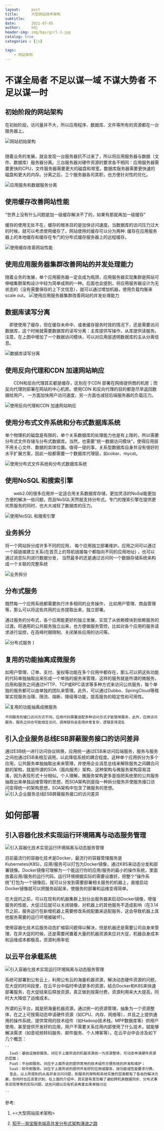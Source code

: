 ```yaml
---
layout:     post
title:      大型网站技术架构
subtitle:   
date:       2021-07-05
author:     hdj
header-img: img/bgs/girl-3.jpg
catalog: true
categories : [js]

tags:
    - 网站架构
---
```



# 不谋全局者 不足以谋一域 不谋大势者 不足以谋一时

  
## 初始阶段的网站架构

   在初始阶段，访问量并不大，所以应用程序、数据库、文件等所有的资源都在一台服务器上。
   

   ![网站初始架构](http://hdj2048228.github.io/img/2021-07/1.png)

##
  
  随着业务的发展，就会发现一台服务器抗不过来了，所以将应用服务器与数据（文件、数据库）服务器分离。三台服务器对硬件资源的要求各不相同：应用服务器需要更快的CPU，文件服务器需要更大的磁盘和带宽，数据库服务器需要更快速的磁盘和更大的内存。分离之后，三个服务器各司其职，也方便针对性的优化。
  
  ![应用服务和数据服务分离](http://hdj2048228.github.io/img/2021-07/2.png)

##   使用缓存改善网站性能

  “世界上没有什么问题是加一级缓存解决不了的，如果有那就再加一级缓存”
  
  缓存的使用无处不在，缓存的根本目的是加快访问速度。当数据库的访问压力过大的时候，就可以考虑使用缓存了。网站使用的缓存可以分为两种: 缓存在应用服务器上的本地缓存和缓存在专门的分布式缓存服务器上的远程缓存。
  
  ![使用缓存改善网站性能](http://hdj2048228.github.io/img/2021-07/3.png)
  
  
## 使用应用服务器集群改善网站的并发处理能力
   
 随着业务的发展，单个应用服务器一定会成为瓶颈，应用服务器实现集群是网站可伸缩集群架构设计中较为简单成熟的一种。后面也会提到，将应用服务器设计为无状态的（没有需要保存的上下文信息），就可以通过增加机器，使用负载均衡来scale out。
 ![使用应用服务器集群改善网站的并发处理能力](http://hdj2048228.github.io/img/2021-07/4.png)
 
## 数据库读写分离

　即使使用了缓存，但在缓存未命中、或者缓存服务时效的情况下，还是需要访问数据库，这个时候就需要数据库的读写分离：主库提供写操作，从库提供读服务。注意，在上图中增加了一个数据访问模块，可以对应用层透明数据库的主从分离信息。
 
 ![数据库读写分离](http://hdj2048228.github.io/img/2021-07/5.png)
 
## 使用反向代理和CDN 加速网站晌应
 　　CDN和反向代理其实都是缓存，区别在于CDN 部署在网络提供商的机房；而反向代理则部署在网站的中心机房。使用CDN 和反向代理的目的都是尽旱返回数据给用户， 一方面加快用户访问速度，另一方面也减轻后端服务器的负载压力。
 
  ![使用反向代理和CDN 加速网站晌应](http://hdj2048228.github.io/img/2021-07/6.png)
  
##   使用分布式文件系统和分布式数据库系统

  单个物理机的磁盘是有限的，单个关系数据库的处理能力也是有上限的，所以需要分布式文件存储与分布式数据库。当然，也需要”统一数据访问模块“，使得应用层不用关心文件、数据的具体位置。值得一提的事，关系型数据库自身并没有很好的水平扩展方案，因此一般都需要一个数据库代理层，如cobar、mycat。


  ![使用分布式文件系统和分布式数据库系统](http://hdj2048228.github.io/img/2021-07/7.png)

## 使用NoSQL 和搜索引擎
　　web2.0的很多应用并一定适合用关系数据库存储，更加灵活的NoSql能更加方便的解决一些问题，而且NoSQL天然就支持分布式。专门的搜索引擎在提供更优质服务的同时，也大大减轻了数据库的压力。

 ![使用NoSQL 和搜索引擎](http://hdj2048228.github.io/img/2021-07/8.png)

## 业务拆分
  
  将一个网站拆分成许多不同的应用， 每个应用独立部署维护。应用之间可以通过一个超链接建立关系(在首页上的导航链接每个都指向不同的应用地址) ，也可以通过消息队列进行数据分发， 当然最多的还是通过访问同一个数据存储系统来构成一个关联的完整系统
  
  ![业务拆分](http://hdj2048228.github.io/img/2021-07/9.png)
  
## 分布式服务

 既然每一个应用系统都需要执行许多相同的业务操作， 比如用户管理、商品管理等，那么可以将这些共用的业务提取出来，独立部署。

 通过服务的分布式，各个应用能更好的独立发展，实现了从依赖模块到依赖服务的过渡。将通用的公共服务独立出来，也方便做服务管控，比如对各个应用的服务请求进行监控，在高峰时期限制、关闭某些应用的访问等。

  ![分布式服务](http://hdj2048228.github.io/img/2021-07/10.png)
)

## 复用的功能抽离成微服务
如用户管理、订单、支付、鉴权等功能在多个应用中都存在，那么可以把这些功能的代码单独抽取出来形成一个单独的服务来管理，这样的服务就是所谓的微服务，应用和服务之间通过HTTP、TCP或RPC请求等多种方式来访问公共服务，每个单独的服务都可以由单独的团队来管理。此外，可以通过Dubbo、SpringCloud等框架实现服务治理、限流、熔断、降级等功能，提高服务的稳定性和可用性。


   
 ![复用的功能抽离成微服务](https://pic4.zhimg.com/80/v2-72f5895adcb8c937ed9f65c420f9be1b_720w.jpg)
　　

   ```
   不同服务的接口访问方式不同，应用代码需要适配多种访问方式才能使用服务，此外，应用访问服务，服务之间也可能相互访问，调用链将会变得非常复杂，逻辑变得混乱
   ```

## 引入企业服务总线ESB屏蔽服务接口的访问差异   

通过ESB统一进行访问协议转换，应用统一通过ESB来访问后端服务，服务与服务之间也通过ESB来相互调用，以此降低系统的耦合程度。这种单个应用拆分为多个应用，公共服务单独抽取出来来管理，并使用企业消息总线来解除服务之间耦合问题的架构，就是所谓的SOA（面向服务）架构，这种架构与微服务架构容易混淆，因为表现形式十分相似。个人理解，微服务架构更多是指把系统里的公共服务抽取出来单独运维管理的思想，而SOA架构则是指一种拆分服务并使服务接口访问变得统一的架构思想，SOA架构中包含了微服务的思想。
   ![引入企业服务总线ESB屏蔽服务接口的访问差异](https://pic3.zhimg.com/80/v2-291fe667ce9fed9939db6c397c491d2a_720w.jpg)



#  如何部署

## 引入容器化技术实现运行环境隔离与动态服务管理    
  ![引入容器化技术实现运行环境隔离与动态服务管理](https://pic1.zhimg.com/80/v2-65d4f75b68cd095805bafceb8c2e4a2c_720w.jpg)

目前最流行的容器化技术是Docker，最流行的容器管理服务是Kubernetes(K8S)，应用/服务可以打包为Docker镜像，通过K8S来动态分发和部署镜像。Docker镜像可理解为一个能运行你的应用/服务的最小的操作系统，里面放着应用/服务的运行代码，运行环境根据实际的需要设置好。把整个“操作系统”打包为一个镜像后，就可以分发到需要部署相关服务的机器上，直接启动Docker镜像就可以把服务起起来，使服务的部署和运维变得简单。

在大促的之前，可以在现有的机器集群上划分出服务器来启动Docker镜像，增强服务的性能，大促过后就可以关闭镜像，对机器上的其他服务不造成影响（在3.14节之前，服务运行在新增机器上需要修改系统配置来适配服务，这会导致机器上其他服务需要的运行环境被破坏）。

使用容器化技术后服务动态扩缩容问题得以解决，但是机器还是需要公司自身来管理，在非大促的时候，还是需要闲置着大量的机器资源来应对大促，机器自身成本和运维成本都极高，资源利用率低

##  以云平台承载系统

 ![引入容器化技术实现运行环境隔离与动态服务管理](https://pic4.zhimg.com/80/v2-bb8f7d2d5cd8e7a17e88d5554e6f12d7_720w.jpg)


系统可部署到公有云上，利用公有云的海量机器资源，解决动态硬件资源的问题，在大促的时间段里，在云平台中临时申请更多的资源，结合Docker和K8S来快速部署服务，在大促结束后释放资源，真正做到按需付费，资源利用率大大提高，同时大大降低了运维成本。

所谓的云平台，就是把海量机器资源，通过统一的资源管理，抽象为一个资源整体，在之上可按需动态申请硬件资源（如CPU、内存、网络等），并且之上提供通用的操作系统，提供常用的技术组件（如Hadoop技术栈，MPP数据库等）供用户使用，甚至提供开发好的应用，用户不需要关系应用内部使用了什么技术，就能够解决需求（如音视频转码服务、邮件服务、个人博客等）。在云平台中会涉及如下几个概念：
   
    ``
      IaaS：基础设施即服务。对应于上面所说的机器资源统一为资源整体，可动态申请硬件资源的层面；
      PaaS：平台即服务。对应于上面所说的提供常用的技术组件方便系统的开发和维护；
      SaaS：软件即服务。对应于上面所说的提供开发好的应用或服务，按功能或性能要求付费。
      至此，以上所提到的从高并发访问问题，到服务的架构和系统实施的层面都有了各自的解决方案，但同时也应该意识到，在上面的介绍中，其实是有意忽略了诸如跨机房数据同步、分布式事务实现等等的实际问题，这些问题以后有机会再拿出来单独讨论

    ``  






參考: 
  1. <<大型网站技术架构>
  
  2.  [知乎--淘宝服务端高并发分布式架构演进之路](https://zhuanlan.zhihu.com/p/69999325)

